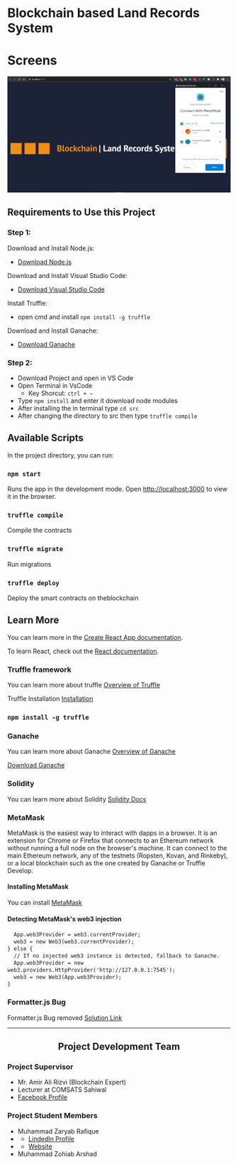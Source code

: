 # Blockchain based Land Records System

# Screens

<img src="Main Splash.PNG" alt="Splash Screen" />

## Requirements to Use this Project

### Step 1:

Download and Install Node.js: 
 - <a href="https://nodejs.org/en/download/" > Download Node.js </a>

Download and Install Visual Studio Code:
 - <a href="https://code.visualstudio.com/download" > Download Visual Studio Code </a>

Install Truffle:
 - open cmd and install `npm install -g truffle`

Download and Install Ganache:
 - <a href="https://www.trufflesuite.com/ganache" > Download Ganache </a>

### Step 2:

- Download Project and open in VS Code
- Open Terminal in VsCode
  - Key Shorcut: `ctrl + ~`
- Type `npm install` and enter it download node modules
- After installing the in terminal type `cd src`
- After changing the directory to src then type `truffle compile`


## Available Scripts

In the project directory, you can run:

### `npm start`

Runs the app in the development mode.
Open [http://localhost:3000](http://localhost:3000) to view it in the browser.

### `truffle compile`

Compile the contracts

### `truffle migrate`

Run migrations 

### `truffle deploy`

Deploy the smart contracts on theblockchain

## Learn More

You can learn more in the [Create React App documentation](https://facebook.github.io/create-react-app/docs/getting-started).

To learn React, check out the [React documentation](https://reactjs.org/).


### Truffle framework

 You can learn more about truffle [Overview of Truffle](https://www.trufflesuite.com/docs/truffle/overview)

Truffle Installation [Installation](https://www.trufflesuite.com/docs/truffle/getting-started/installation)

### `npm install -g truffle`


### Ganache

 You can learn more about Ganache  [Overview of Ganache](https://www.trufflesuite.com/docs/ganache/overview)

[Download Ganache](https://github.com/trufflesuite/ganache/releases)

### Solidity

 You can learn more about Solidity  [Solidity Docs](https://docs.soliditylang.org)

### MetaMask

MetaMask is the easiest way to interact with dapps in a browser. It is an extension for Chrome or Firefox that connects to an Ethereum network without running a full node on the browser's machine. It can connect to the main Ethereum network, any of the testnets (Ropsten, Kovan, and Rinkeby), or a local blockchain such as the one created by Ganache or Truffle Develop.

#### Installing MetaMask

 You can install [MetaMask](https://chrome.google.com/webstore/detail/metamask/nkbihfbeogaeaoehlefnkodbefgpgknn)

#### Detecting MetaMask's web3 injection

```if (typeof web3 !== 'undefined') {
  App.web3Provider = web3.currentProvider;
  web3 = new Web3(web3.currentProvider);
} else {
  // If no injected web3 instance is detected, fallback to Ganache.
  App.web3Provider = new web3.providers.HttpProvider('http://127.0.0.1:7545');
  web3 = new Web3(App.web3Provider);
}
```

### Formatter.js Bug
Formatter.js Bug removed
<a href="https://stackoverflow.com/questions/66374242/web3-formatter-js-loading-issue">Solution Link</a>

<hr>

<h2 align="center">Project Development Team</h2>

### Project Supervisor
- Mr. Amir Ali Rizvi (Blockchain Expert)
- Lecturer at COMSATS Sahiwal
- <a href="https://web.facebook.com/amir.a.rizvi1">Facebook Profile</a> 

### Project Student Members
- Muhammad Zaryab Rafique
- - <a href="https://www.linkedin.com/in/zaryab-programmer">LindedIn Profile</a> 
- - <a href="https://mzaryabrafique.live/">Website</a> 
- Muhammad Zohiab Arshad

